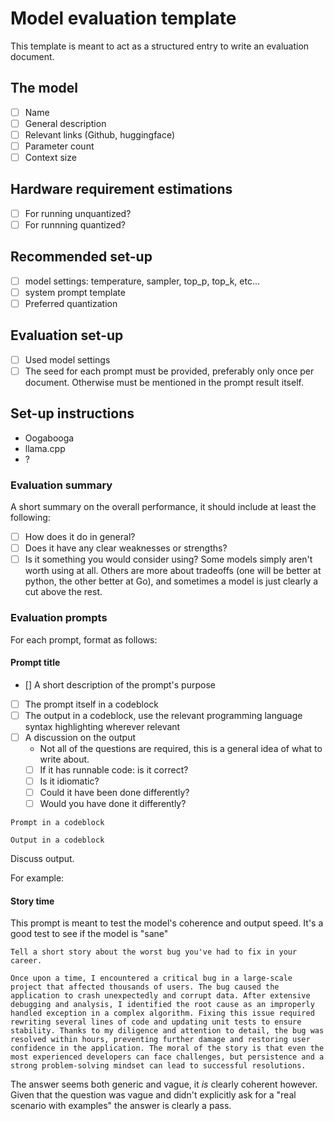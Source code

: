 # Model evaluation template

This template is meant to act as a structured entry to write an evaluation document.

## The model

- [ ] Name
- [ ] General description
- [ ] Relevant links (Github, huggingface)
- [ ] Parameter count
- [ ] Context size

## Hardware requirement estimations

- [ ] For running unquantized?
- [ ] For runnning quantized?

## Recommended set-up

- [ ] model settings: temperature, sampler, top_p, top_k, etc...
- [ ] system prompt template
- [ ] Preferred quantization

## Evaluation set-up

- [ ] Used model settings
- [ ] The seed for each prompt must be provided, preferably only once per document. Otherwise must be mentioned in the prompt result itself.

## Set-up instructions

- Oogabooga
- llama.cpp
- ?

### Evaluation summary

A short summary on the overall performance, it should include at least the following:

- [ ] How does it do in general?
- [ ] Does it have any clear weaknesses or strengths?
- [ ] Is it something you would consider using? Some models simply aren't worth using at all. Others are more about tradeoffs (one will be better at python, the other better at Go), and sometimes a model is just clearly a cut above the rest.

### Evaluation prompts

For each prompt, format as follows:

#### Prompt title

- [] A short description of the prompt's purpose
- [ ] The prompt itself in a codeblock
- [ ] The output in a codeblock, use the relevant programming language syntax highlighting wherever relevant
- [ ] A discussion on the output
  - Not all of the questions are required, this is a general idea of what to write about.
  - [ ] If it has runnable code: is it correct?
  - [ ] Is it idiomatic?
  - [ ] Could it have been done differently?
  - [ ] Would you have done it differently?

```
Prompt in a codeblock
```

```
Output in a codeblock
```

Discuss output.

For example:

#### Story time

This prompt is meant to test the model's coherence and output speed. It's a good test to see if the model is "sane"

```
Tell a short story about the worst bug you've had to fix in your career.
```

```
Once upon a time, I encountered a critical bug in a large-scale project that affected thousands of users. The bug caused the application to crash unexpectedly and corrupt data. After extensive debugging and analysis, I identified the root cause as an improperly handled exception in a complex algorithm. Fixing this issue required rewriting several lines of code and updating unit tests to ensure stability. Thanks to my diligence and attention to detail, the bug was resolved within hours, preventing further damage and restoring user confidence in the application. The moral of the story is that even the most experienced developers can face challenges, but persistence and a strong problem-solving mindset can lead to successful resolutions.
```

The answer seems both generic and vague, it _is_ clearly coherent however. Given that the question was vague and didn't explicitly ask for a "real scenario with examples" the answer is clearly a pass.
